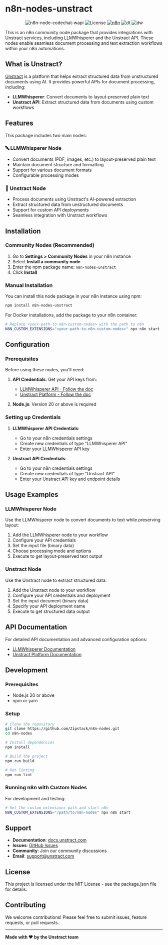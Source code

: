 # n8n-nodes-unstract
<div align="center">

![n8n-node-codechat-wapi](https://img.shields.io/npm/v/n8n-nodes-unstract?label=n8n-nodes-unstract&logo=unstract)
![License](https://img.shields.io/npm/l/n8n-nodes-unstract)
[![n8n](https://img.shields.io/badge/n8n-community-F94B72)](https://community.n8n.io/)
![dt](https://img.shields.io/npm/dt/n8n-nodes-unstract)
![dw](https://img.shields.io/npm/dw/n8n-nodes-unstract)

</div>
This is an n8n community node package that provides integrations with Unstract services, including LLMWhisperer and the Unstract API. These nodes enable seamless document processing and text extraction workflows within your n8n automations.

## What is Unstract?

[Unstract](https://unstract.com) is a platform that helps extract structured data from unstructured documents using AI. It provides powerful APIs for document processing, including:

- **LLMWhisperer**: Convert documents to layout-preserved plain text
- **Unstract API**: Extract structured data from documents using custom workflows

## Features

This package includes two main nodes:

### 🔤 LLMWhisperer Node
- Convert documents (PDF, images, etc.) to layout-preserved plain text
- Maintain document structure and formatting
- Support for various document formats
- Configurable processing modes

### 🤖 Unstract Node
- Process documents using Unstract's AI-powered extraction
- Extract structured data from unstructured documents
- Support for custom API deployments
- Seamless integration with Unstract workflows

## Installation

### Community Nodes (Recommended)

1. Go to **Settings > Community Nodes** in your n8n instance
2. Select **Install a community node**
3. Enter the npm package name: `n8n-nodes-unstract`
4. Click **Install**

### Manual Installation

You can install this node package in your n8n instance using npm:

```bash
npm install n8n-nodes-unstract
```

For Docker installations, add the package to your n8n container:

```bash
# Replace <your-path-to-n8n-custom-nodes> with the path to n8n
N8N_CUSTOM_EXTENSIONS="<your-path-to-n8n-custom-nodes>" npx n8n start
```

## Configuration

### Prerequisites

Before using these nodes, you'll need:

1. **API Credentials**: Get your API keys from:
   - [LLMWhisperer API - Follow the doc](https://docs.unstract.com/llmwhisperer/llm_whisperer/getting_started/llm_whisperer_registering/)
   - [Unstract Platform - Follow the doc]([https://docs.unstract.com/unstract/unstract_platform/api_deployment/unstract_api_deployment_n8n_custom_node/](https://docs.unstract.com/unstract/unstract_platform/api_deployment/unstract_api_deployment_intro/))

2. **Node.js**: Version 20 or above is required

### Setting up Credentials

1. **LLMWhisperer API Credentials**:
   - Go to your n8n credentials settings
   - Create new credentials of type "LLMWhisperer API"
   - Enter your LLMWhisperer API key

2. **Unstract API Credentials**:
   - Go to your n8n credentials settings
   - Create new credentials of type "Unstract API"
   - Enter your Unstract API key and endpoint details

## Usage Examples

### LLMWhisperer Node

Use the LLMWhisperer node to convert documents to text while preserving layout:

1. Add the LLMWhisperer node to your workflow
2. Configure your API credentials
3. Set the input file (binary data)
4. Choose processing mode and options
5. Execute to get layout-preserved text output

### Unstract Node

Use the Unstract node to extract structured data:

1. Add the Unstract node to your workflow
2. Configure your API credentials and deployment
3. Set the input document (binary data)
4. Specify your API deployment name
5. Execute to get structured data output

## API Documentation

For detailed API documentation and advanced configuration options:

- [LLMWhisperer Documentation](https://docs.unstract.com/llm_whisperer/)
- [Unstract Platform Documentation](https://docs.unstract.com/unstract/)

## Development

### Prerequisites

- Node.js 20 or above
- npm or yarn

### Setup

```bash
# Clone the repository
git clone https://github.com/Zipstack/n8n-nodes.git
cd n8n-nodes

# Install dependencies
npm install

# Build the project
npm run build

# Run linting
npm run lint
```

### Running n8n with Custom Nodes

For development and testing:

```bash
# Set the custom extensions path and start n8n
N8N_CUSTOM_EXTENSIONS="/path/to/n8n-nodes" npx n8n start
```

## Support

- **Documentation**: [docs.unstract.com](https://docs.unstract.com)
- **Issues**: [GitHub Issues](https://github.com/Zipstack/n8n-nodes/issues)
- **Community**: Join our community discussions
- **Email**: support@unstract.com

## License

This project is licensed under the MIT License - see the package.json file for details.

## Contributing

We welcome contributions! Please feel free to submit issues, feature requests, or pull requests.

---

**Made with ❤️ by the Unstract team**
